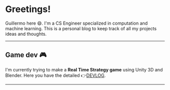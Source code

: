# Greetings!
Guillermo here 😄. I'm a CS Engineer specialized in computation and machine learning. This is a personal blog to keep track of all my projects ideas and thoughts.

* * *
## Game dev 🎮
I'm currently trying to make a **Real Time Strategy game** using Unity 3D and Blender. Here you have the detailed 👉[DEVLOG](RTSdevlog.md).

* * *